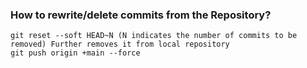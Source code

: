 ### How to rewrite/delete commits from the Repository? 
```
git reset --soft HEAD~N (N indicates the number of commits to be removed) Further removes it from local repository
git push origin +main --force
```
